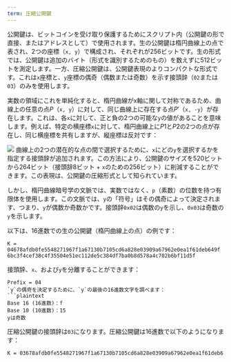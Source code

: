 ```yaml
---
term: 圧縮公開鍵
---
```


公開鍵は、ビットコインを受け取り保護するためにスクリプト内（公開鍵の形で直接、またはアドレスとして）で使用されます。生の公開鍵は楕円曲線上の点で表され、2つの座標（`x, y`）で構成され、それぞれが256ビットです。生の形式では、公開鍵は追加のバイト（形式を識別するためのもの）を数えずに512ビットを測定します。一方、圧縮公開鍵は、公開鍵表現のよりコンパクトな形式です。これは`x`座標と、`y`座標の偶奇（偶数または奇数）を示す接頭辞（`02`または`03`）のみを使用します。

実数の領域にこれを単純化すると、楕円曲線がx軸に関して対称であるため、曲線上の任意の点$P$（`x, y`）に対して、同じ曲線上に存在する点$P'$（`x, -y`）が存在します。これは、各`x`に対して、正と負の2つの可能な`y`の値があることを意味します。例えば、特定の横座標`x`に対して、楕円曲線上に$P1$と$P2$の2つの点が存在し、同じ横座標を共有しますが、縦座標は反対です：

![](../../dictionnaire/assets/29.png)
曲線上の2つの潜在的な点の間で選択するために、`x`にどの`y`を選択するかを指定する接頭辞が追加されます。この方法により、公開鍵のサイズを520ビットから264ビット（接頭辞8ビット + `x`のための256ビット）に削減することができます。この表現は、公開鍵の圧縮形式として知られています。

しかし、楕円曲線暗号学の文脈では、実数ではなく、`p`（素数）の位数を持つ有限体を使用します。この文脈では、`y`の「符号」はその偶奇によって決定されます、つまり、`y`が偶数か奇数かです。接頭辞`0x02`は偶数の`y`を示し、`0x03`は奇数の`y`を示します。

以下は、16進数での生の公開鍵（楕円曲線上の点）の例です：
```plaintext
K = 04678afdb0fe5548271967f1a67130b7105cd6a828e03909a67962e0ea1f61deb649f
6bc3f4cef38c4f35504e51ec112de5c384df7ba0b8d578a4c702b6bf11d5f
```

接頭辞、`x`、および`y`を分離することができます：
```plaintext
Prefix = 04
`y`の偶奇を決定するために、`y`の最後の16進数文字を調べます：
```plaintext
Base 16 (16進数)：f
Base 10 (10進数)：15
yは奇数
```

圧縮公開鍵の接頭辞は`03`になります。圧縮公開鍵は16進数で以下のようになります：
```plaintext
K = 03678afdb0fe5548271967f1a67130b7105cd6a828e03909a67962e0ea1f61deb6
```